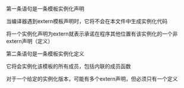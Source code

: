 第一条语句是一条模板实例化声明

当编译器遇到extern模板声明时，它将不会在本文件中生成实例化代码

将一个实例化声明为extern就表示承诺在程序其他位置有该实例化的一个非extern声明（定义）



第二条语句是一条模板实例化定义

它将会实例化该模板的所有成员，包括内联的成员函数



对于一个给定的实例化版本，可能有多个extern声明，但必须只有一个定义